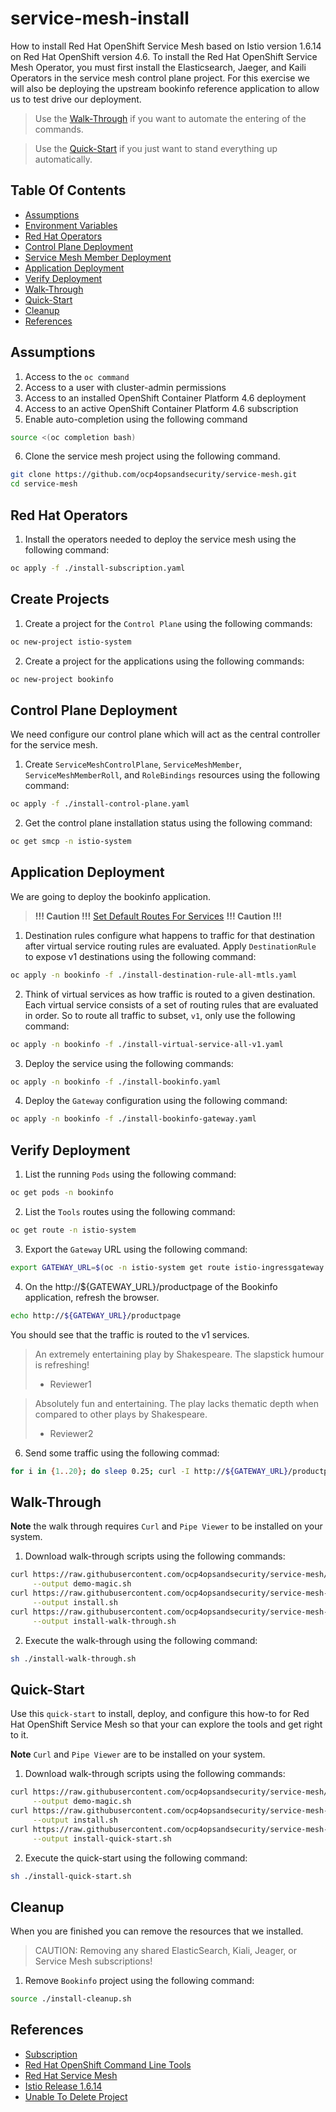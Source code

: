 # service-mesh-install
How to install Red Hat OpenShift Service Mesh based on Istio version 1.6.14 on Red Hat OpenShift version 4.6. To 
install the Red Hat OpenShift Service Mesh Operator, you must first install the Elasticsearch, Jaeger, and Kaili 
Operators in the service mesh control plane project. For this exercise we will also be deploying the upstream bookinfo 
reference application to allow us to test drive our deployment. 

> Use the [Walk-Through](#walk-through) if you want to automate the entering of the commands.

> Use the [Quick-Start](#quick-start) if you just want to stand everything up automatically.

## Table Of Contents
- [Assumptions](#assumptions)
- [Environment Variables](#environment-variables)
- [Red Hat Operators](#red-hat-operators)
- [Control Plane Deployment](#control-plane-deployment)
- [Service Mesh Member Deployment](#service-mesh-member-deployment)
- [Application Deployment](#application-deployment)
- [Verify Deployment](#verify-deployment)
- [Walk-Through](#walk-through)
- [Quick-Start](#quick-start)
- [Cleanup](#cleanup)
- [References](#references)

## Assumptions
1. Access to the `oc command`
2. Access to a user with cluster-admin permissions
3. Access to an installed OpenShift Container Platform 4.6 deployment
4. Access to an active OpenShift Container Platform 4.6 subscription
5. Enable auto-completion using the following command 
```bash
source <(oc completion bash)
```
6. Clone the service mesh project using the following command.
```bash
git clone https://github.com/ocp4opsandsecurity/service-mesh.git
cd service-mesh
```

## Red Hat Operators
1. Install the operators needed to deploy the service mesh using the following command:
```bash
oc apply -f ./install-subscription.yaml
```

## Create Projects
1. Create a project for the `Control Plane` using the following commands:
```bash
oc new-project istio-system
```

2. Create a project for the applications using the following commands:
```bash
oc new-project bookinfo
```

## Control Plane Deployment
We need configure our control plane which will act as the central controller for the service mesh.

1. Create `ServiceMeshControlPlane`, `ServiceMeshMember`, `ServiceMeshMemberRoll`, and `RoleBindings` resources 
   using the following command:
```bash
oc apply -f ./install-control-plane.yaml
```

2. Get the control plane installation status using the following command:
```bash
oc get smcp -n istio-system
```

## Application Deployment
We are going to deploy the bookinfo application.

> **!!! Caution !!!** 
> [Set Default Routes For Services](https://istio.io/latest/docs/ops/best-practices/traffic-management/#set-default-routes-for-services)
> **!!! Caution !!!**

1. Destination rules configure what happens to traffic for that destination after virtual service routing
   rules are evaluated. Apply `DestinationRule` to expose v1 destinations using the following command:
```bash
oc apply -n bookinfo -f ./install-destination-rule-all-mtls.yaml
```

2. Think of virtual services as how traffic is routed to a given destination. Each virtual service consists of a set 
   of routing rules that are evaluated in order. So to route all traffic to subset, `v1`, only use the following command:
```bash
oc apply -n bookinfo -f ./install-virtual-service-all-v1.yaml
```

3. Deploy the service using the following commands:
```bash
oc apply -n bookinfo -f ./install-bookinfo.yaml
```

4. Deploy the `Gateway` configuration using the following command:
```bash
oc apply -n bookinfo -f ./install-bookinfo-gateway.yaml
```

## Verify Deployment

1. List the running `Pods` using the following command:
```bash
oc get pods -n bookinfo
```

2. List the `Tools` routes using the following command:
```bash
oc get route -n istio-system
```

3. Export the `Gateway` URL using the following command:
```bash
export GATEWAY_URL=$(oc -n istio-system get route istio-ingressgateway -o jsonpath='{.spec.host}')
```

4. On the http://${GATEWAY_URL}/productpage of the Bookinfo application, refresh the browser. 
```bash
echo http://${GATEWAY_URL}/productpage
```

You should see that the traffic is routed to the v1 services.

> An extremely entertaining play by Shakespeare. The slapstick humour is refreshing!
> - Reviewer1


> Absolutely fun and entertaining. The play lacks thematic depth when compared to other plays by Shakespeare.
> - Reviewer2

6. Send some traffic using the following commad:
```bash
for i in {1..20}; do sleep 0.25; curl -I http://${GATEWAY_URL}/productpage; done
```

## Walk-Through
**Note** the walk through requires `Curl` and `Pipe Viewer` to be installed on your system.

1. Download walk-through scripts using the following commands:
```bash
curl https://raw.githubusercontent.com/ocp4opsandsecurity/service-mesh/main/demo-magic.sh \
     --output demo-magic.sh
curl https://raw.githubusercontent.com/ocp4opsandsecurity/service-mesh-install/main/service-mesh-install.sh \
     --output install.sh
curl https://raw.githubusercontent.com/ocp4opsandsecurity/service-mesh-install/main/service-mesh-install-walk-through.sh \
     --output install-walk-through.sh
```

2. Execute the walk-through using the following command:
```bash
sh ./install-walk-through.sh
```

## Quick-Start
Use this `quick-start` to install, deploy, and configure this how-to for Red Hat OpenShift Service Mesh so that your can
explore the tools and get right to it.

**Note** `Curl` and `Pipe Viewer` are to be installed on your system.

1. Download walk-through scripts using the following commands:
```bash
curl https://raw.githubusercontent.com/ocp4opsandsecurity/service-mesh/main/demo-magic.sh \
     --output demo-magic.sh
curl https://raw.githubusercontent.com/ocp4opsandsecurity/service-mesh-install/main/service-mesh-install.sh \
     --output install.sh
curl https://raw.githubusercontent.com/ocp4opsandsecurity/service-mesh-install/main/service-mesh-quick-start.sh \
     --output install-quick-start.sh
```

2. Execute the quick-start using the following command:
```bash
sh ./install-quick-start.sh
```

## Cleanup
When you are finished you can remove the resources that we installed. 
> CAUTION: Removing any shared ElasticSearch, Kiali, Jeager, or Service Mesh subscriptions!

1. Remove `Bookinfo` project using the following command:
```bash
source ./install-cleanup.sh
```


## References
- [Subscription](https://docs.openshift.com/container-platform/4.6/rest_api/operatorhub_apis/subscription-operators-coreos-com-v1alpha1.html)
- [Red Hat OpenShift Command Line Tools](https://docs.openshift.com/container-platform/4.6/cli_reference/openshift_cli/getting-started-cli.html#cli-about-cli_cli-developer-commands)
- [Red Hat Service Mesh](https://access.redhat.com/documentation/en-us/openshift_container_platform/4.6/html-single/service_mesh/index)
- [Istio Release 1.6.14](https://istio.io/latest/news/releases/1.6.x/announcing-1.6.14/)
- [Unable To Delete Project](https://access.redhat.com/solutions/4165791)

